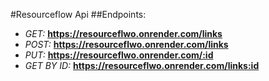 #Resourceflow Api
##Endpoints:
- *GET:* **https://resourceflwo.onrender.com/links**
- *POST:* **https://resourceflwo.onrender.com/links**
- *PUT:* **https://resourceflwo.onrender.com/:id**
- *GET BY ID:* **https://resourceflwo.onrender.com/links:id**
